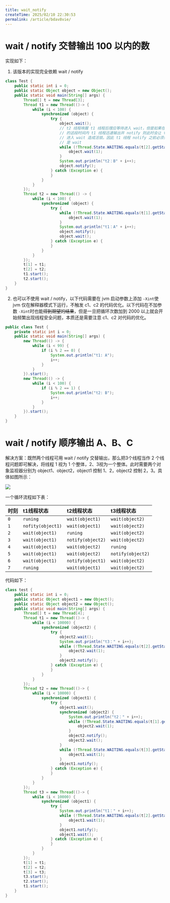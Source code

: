 ```yaml
---
title: wait_notify
createTime: 2025/02/10 22:30:53
permalink: /article/bdav8vie/
---
```

# wait / notify 交替输出 100 以内的数
实现如下：

1. 该版本的实现完全依赖 wait / notify 

```java
class Test {
    public static int i = 0;
    public static Object object = new Object();
    public static void main(String[] args) {
        Thread[] t = new Thread[3];
        Thread t1 = new Thread(()-> {
            while (i < 100) {
                synchronized (object) {
                    try {
                        object.wait();
                        // t2 线程唤醒 t1 线程后理应等待进入 wait，但是如果在 t2 线程进入 wait
                        // 的这段时间内 t1 线程迅速输出并 notify 则此时会让 t1、t2 两个线程都
                        // 进入 wait 造成活锁。因此 t1 线程 notify 之前必须保证 t2 线程状态
                        // 是 wait
                        while (!Thread.State.WAITING.equals(t[2].getState())) {
                            object.wait(1);
                        }
                        System.out.println("t2：B" + i++);
                        object.notify();
                    } catch (Exception e) {
                    }
                }
            }
        });
        Thread t2 = new Thread(() -> {
            while (i < 100) {
                synchronized (object) {
                    try {
                        while (!Thread.State.WAITING.equals(t[1].getState())) {
                            object.wait(1);
                        }
                        System.out.println("t1：A" + i++);
                        object.notify();
                        object.wait();
                    } catch (Exception e) {
                    }
                }
            }
        });
        t[1] = t1;
        t[2] = t2;
        t1.start();	
        t2.start();
    }
}
```

2. 也可以不使用 wait / notify，以下代码需要在 jvm 启动参数上添加 `-Xint`使 jvm 仅在解释器模式下运行，不触发 c1、c2 的代码优化。以下代码在不加参数 `-Xint`时也能~~得到期望的结果~~，但是一旦把循环次数加到 2000 以上就会开始频繁出现线程安全问题，本质还是需要注意 c1、c2 对代码的优化。

```java
public class Test {
    private static int i = 0;
    public static void main(String[] args) {
        new Thread(() -> {
            while (i < 99) {
                if (i % 2 == 0) {
                    System.out.println("t1: A");
                    i++;
                }
            }
        }).start();
        new Thread(() -> {
            while (i < 100) {
                if (i % 2 == 1) {
                    System.out.println("t2: B");
                    i++;
                }
            }
        }).start();
    }
}

```

# wait / notify 顺序输出 A、B、C
解决方案：既然两个线程可用 wait / notify 交替输出，那么把3个线程当作 2 个线程问题即可解决，将线程 1 视为 1 个整体，2、3视为一个整体。此时需要两个对象监视器分别为 object1、object2，object1 控制 1、2，object2 控制 2，3。具体如图所示：



![](https://cdn.nlark.com/yuque/0/2024/png/29305717/1715416018482-a7c590ee-a043-4089-ad3d-f39a01d6e979.png)



一个循环流程如下表：

| 时刻 | t1线程状态 | t2线程状态 | t3线程状态 |
| :--- | :--- | :--- | :--- |
| `0` | `runing` | `wait(object1)` | `wait(object2)` |
| `1` | `nofity(object1)` | `wait(object1)` | `wait(object2)` |
| `2` | `wait(object1)` | `runing` | `wait(object2)` |
| `3` | `wait(object1)` | `notify(object2)` | `wait(object2)` |
| `4` | `wait(object1)` | `wait(object2)` | `runing` |
| `5` | `wait(object1)` | `wait(object2)` | `notify(object2)` |
| `6` | `wait(object1)` | `notify(object1)` | `wait(object2)` |
| `7` | `runing` | `wait(object1)` | `wait(object2)` |




代码如下：



```java
class test {
    public static int i = 0;
    public static Object object1 = new Object();
    public static Object object2 = new Object();
    public static void main(String[] args) {
        Thread[] t = new Thread[4];
        Thread t1 = new Thread(()-> {
            while (i < 10000) {
                synchronized (object2) {
                    try {
                        object2.wait();
                        System.out.println("t3：" + i++);
                        while (!Thread.State.WAITING.equals(t[2].getState())) {
                            object2.wait(1);
                        }
                        object2.notify();
                    } catch (Exception e) {
                    }
                }
            }
        });
        Thread t2 = new Thread(()-> {
            while (i < 10000) {
                synchronized (object1) {
                    try {
                        object1.wait();
                        synchronized (object2) {
                            System.out.println("t2：" + i++);
                            while (!Thread.State.WAITING.equals(t[1].getState())) {
                                object2.wait(1);
                            }
                            object2.notify();
                            object2.wait();
                        }
                        while (!Thread.State.WAITING.equals(t[3].getState())) {
                            object1.wait(1);
                        }
                        object1.notify();
                    } catch (Exception e) {
                    }
                }
            }
        });
        Thread t3 = new Thread(()-> {
            while (i < 10000) {
                synchronized (object1) {
                    try {
                        System.out.println("t1：" + i++);
                        while (!Thread.State.WAITING.equals(t[2].getState())) {
                            object1.wait(1);
                        }
                        object1.notify();
                        object1.wait();
                    } catch (Exception e) {
                    }
                }
            }
        });
        t[1] = t1;
        t[2] = t2;
        t[3] = t3;
        t3.start();
        t2.start();
        t1.start();
    }
}
```



